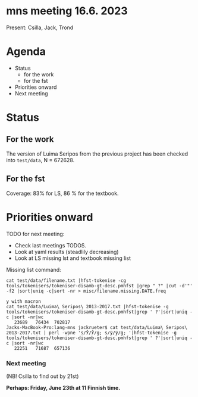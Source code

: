 mns meeting 16.6. 2023
=====================

Present: Csilla, Jack, Trond

# Agenda

- Status
    - for the work
    - for the fst
- Priorities onward
- Next meeting


# Status

## For the work

The version of Luima Seripos from the previous project has been checked into `test/data`, N = 672628.


## For the fst

Coverage: 83% for LS, 86 % for the textbook.


#  Priorities onward

TODO for next meeting: 
    
- Check last meetings TODOS.
- Look at yaml results (steadlily decreasing)
- Look at LS missing lst and textbook missing list

Missing list command:

```
cat test/data/filename.txt |hfst-tokenise -cg tools/tokenisers/tokeniser-disamb-gt-desc.pmhfst |grep " ?" |cut -d'"' -f2 |sort|uniq -c|sort -nr > misc/filename.missing.DATE.freq
```


```
у with macron
cat test/data/Luima\ Seripos\ 2013-2017.txt |hfst-tokenise -g tools/tokenisers/tokeniser-disamb-gt-desc.pmhfst|grep ' ?'|sort|uniq -c |sort -nr|wc
   23689   76434  702817
Jacks-MacBook-Pro:lang-mns jackrueter$ cat test/data/Luima\ Seripos\ 2013-2017.txt | perl -wpne 's/Ӯ/Ӯ/g; s/ӯ/ӯ/g; '|hfst-tokenise -g tools/tokenisers/tokeniser-disamb-gt-desc.pmhfst|grep ' ?'|sort|uniq -c |sort -nr|wc
   22251   71687  657136
```



### Next meeting


(NB! Csilla to find out by 21st)

**Perhaps: Friday, June 23th at 11 Finnish time.** 


